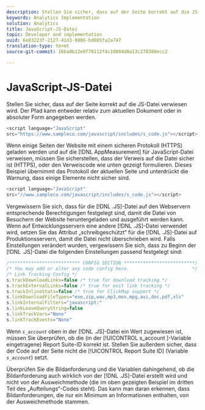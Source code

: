 ```yaml
---
description: Stellen Sie sicher, dass auf der Seite korrekt auf die JS-Datei verwiesen wird. Der Pfad kann entweder relativ zum aktuellen Dokument oder in absoluter Form angegeben werden.
keywords: Analytics Implementation
solution: Analytics
title: JavaScript-JS-Datei
topic: Developer and implementation
uuid: 6e83223f-2127-41d3-9806-bd085fa2a747
translation-type: tm+mt
source-git-commit: 16ba0b12e0f70112f4c10804d0a13c278388ecc2

---
```



# JavaScript-JS-Datei

Stellen Sie sicher, dass auf der Seite korrekt auf die JS-Datei verwiesen wird. Der Pfad kann entweder relativ zum aktuellen Dokument oder in absoluter Form angegeben werden.

```js
<script language="JavaScript" 
src="https://www.sampleco.com/javascript/includes/s_code.js"></script>
```

Wenn einige Seiten der Website mit einem sicheren Protokoll (HTTPS) geladen werden und auf die [!DNL AppMeasurement] für JavaScript-Datei verweisen, müssen Sie sicherstellen, dass der Verweis auf die Datei sicher ist (HTTPS), oder den Verweiscode wie unten gezeigt formulieren. Dieses Beispiel übernimmt das Protokoll der aktuellen Seite und unterdrückt die Warnung, dass einige Elemente nicht sicher sind.

```js
<script language="JavaScript" 
src="//www.sampleco.com/javascript/includes/s_code.js"></script>
```

Vergewissern Sie sich, dass für die [!DNL .JS]-Datei auf den Webservern entsprechende Berechtigungen festgelegt sind, damit die Datei von Besuchern der Website heruntergeladen und ausgeführt werden kann. Wenn auf Entwicklungsservern eine andere [!DNL .JS]-Datei verwendet wird, setzen Sie das Attribut „schreibgeschützt“ für die [!DNL .JS]-Datei auf Produktionsservern, damit die Datei nicht überschrieben wird. Falls Einstellungen verändert wurden, vergewissern Sie sich, dass zu Beginn der [!DNL .JS]-Datei die folgenden Einstellungen passend festgelegt sind:

```js
/************************** CONFIG SECTION **************************/
/* You may add or alter any code config here.                       */
/* Link Tracking Config */
s.trackDownloadLinks=false /* true for download tracking */
s.trackExternalLinks=false /* true for exit link tracking */
s.trackInlineStats=false /* true for ClickMap support */
s.linkDownloadFileTypes="exe,zip,wav,mp3,mov,mpg,avi,doc,pdf,xls"
s.linkInternalFilters="javascript:"
s.linkLeaveQueryString=false
s.linkTrackVars="None" 
s.linkTrackEvents="None"
```

Wenn *`s_account`* oben in der [!DNL .JS]-Datei ein Wert zugewiesen ist, müssen Sie überprüfen, ob die (in der [!UICONTROL s_account ]-Variable eingetragene) Report Suite-ID korrekt ist. Stellen Sie außerdem sicher, dass der Code auf der Seite nicht die [!UICONTROL Report Suite ID] (Variable *`s_account`*) setzt.

Überprüfen Sie die Bildanforderung und die Variablen dahingehend, ob die Bildanforderung auch wirklich von der [!DNL .JS]-Datei erstellt wird und nicht von der Ausweichmethode (die im oben gezeigten Beispiel im dritten Teil des „Aufteilungs“-Codes steht). Das kann man daran erkennen, dass Bildanforderungen, die nur ein Minimum an Informationen enthalten, von der Ausweichmethode stammen.
